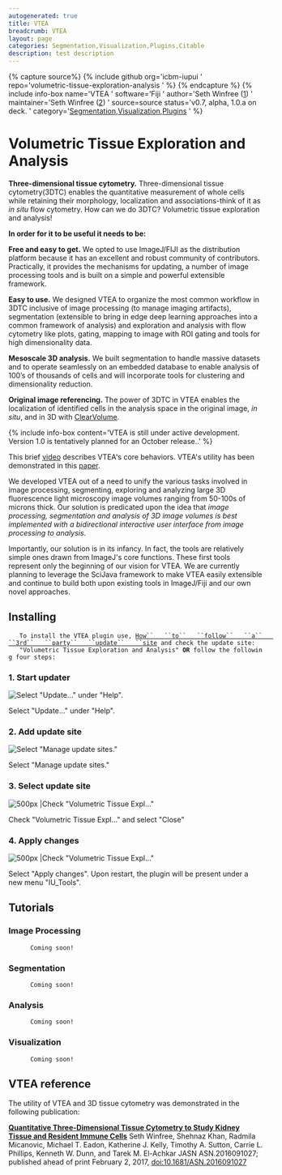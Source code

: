 ```yaml
---
autogenerated: true
title: VTEA
breadcrumb: VTEA
layout: page
categories: Segmentation,Visualization,Plugins,Citable
description: test description
---
```



{% capture source%}
{% include github org='icbm-iupui ' repo='volumetric-tissue-exploration-analysis ' %}
{% endcapture %}
{% include info-box name='VTEA ' software='Fiji ' author='Seth Winfree ([1](mailto:winfrees@iu.edu)) ' maintainer='Seth Winfree ([2](mailto:winfrees@iu.edu)) ' source=source status='v0.7, alpha, 1.0.a on deck. ' category='[Segmentation](_Category_Segmentation ),[Visualization](_Category_Visualization ),[Plugins](_Category_Plugins ) ' %}

# Volumetric Tissue Exploration and Analysis

**Three-dimensional tissue cytometry.** Three-dimensional tissue cytometry(3DTC) enables the quantitative measurement of whole cells while retaining their morphology, localization and associations-think of it as *in situ* flow cytometry. How can we do 3DTC? Volumetric tissue exploration and analysis\!

**In order for it to be useful it needs to be:**

**Free and easy to get.** We opted to use ImageJ/FIJI as the distribution platform because it has an excellent and robust community of contributors. Practically, it provides the mechanisms for updating, a number of image processing tools and is built on a simple and powerful extensible framework.

**Easy to use.** We designed VTEA to organize the most common workflow in 3DTC inclusive of image processing (to manage imaging artifacts), segmentation (extensible to bring in edge deep learning approaches into a common framework of analysis) and exploration and analysis with flow cytometry like plots, gating, mapping to image with ROI gating and tools for high dimensionality data.

**Mesoscale 3D analysis.** We built segmentation to handle massive datasets and to operate seamlessly on an embedded database to enable analysis of 100’s of thousands of cells and will incorporate tools for clustering and dimensionality reduction.

**Original image referencing.** The power of 3DTC in VTEA enables the localization of identified cells in the analysis space in the original image, *in situ*, and in 3D with [ClearVolume](ClearVolume ).

{% include info-box content='VTEA is still under active development. Version 1.0 is tentatively planned for an October release..' %}

This brief [video](Media_Demostration.mov ) describes VTEA's core behaviors. VTEA's utility has been demonstrated in this [paper](http://jasn.asnjournals.org/content/early/2017/02/01/ASN.2016091027.full).

We developed VTEA out of a need to unify the various tasks involved in image processing, segmenting, exploring and analyzing large 3D fluorescence light microscopy image volumes ranging from 50-100s of microns thick. Our solution is predicated upon the idea that *image processing, segmentation and analysis of 3D image volumes is best implemented with a bidirectional interactive user interface from image processing to analysis*.

Importantly, our solution is in its infancy. In fact, the tools are relatively simple ones drawn from ImageJ's core functions. These first tools represent only the beginning of our vision for VTEA. We are currently planning to leverage the SciJava framework to make VTEA easily extensible and continue to build both upon existing tools in ImageJ/Fiji and our own novel approaches.

## Installing

`   To install the VTEA plugin use, `[`How``   ``to``   ``follow``   ``a``   ``3rd``   ``party``   ``update``   ``site`](How_to_follow_a_3rd_party_update_site )` and check the update site:`  
`   "Volumetric Tissue Exploration and Analysis" `**`OR`**` follow the following four steps:`

### 1\. Start updater

![Select "Update..." under "Help".](Step_1.jpg "Select \"Update...\" under \"Help\".")

Select "Update..." under "Help".

### 2\. Add update site

![Select "Manage update sites."](Step_2.jpg "Select \"Manage update sites.\"")

Select "Manage update sites."

### 3\. Select update site

![ 500px |Check "Volumetric Tissue Expl..."](Step_3.jpg " 500px |Check \"Volumetric Tissue Expl...\"")

Check "Volumetric Tissue Expl..." and select "Close"

### 4\. Apply changes

![ 500px |Check "Volumetric Tissue Expl..."](Step_4.jpg " 500px |Check \"Volumetric Tissue Expl...\"")

Select "Apply changes". Upon restart, the plugin will be present under a new menu "IU\_Tools".

## Tutorials

### Image Processing

`      Coming soon!`

### Segmentation

`      Coming soon!`

### Analysis

`      Coming soon!`

### Visualization

`      Coming soon!`

## VTEA reference

The utility of VTEA and 3D tissue cytometry was demonstrated in the following publication:

[**Quantitative Three-Dimensional Tissue Cytometry to Study Kidney Tissue and Resident Immune Cells**](http://jasn.asnjournals.org/content/early/2017/02/01/ASN.2016091027.full) Seth Winfree, Shehnaz Khan, Radmila Micanovic, Michael T. Eadon, Katherine J. Kelly, Timothy A. Sutton, Carrie L. Phillips, Kenneth W. Dunn, and Tarek M. El-Achkar JASN ASN.2016091027; published ahead of print February 2, 2017, <doi:10.1681/ASN.2016091027>

   
